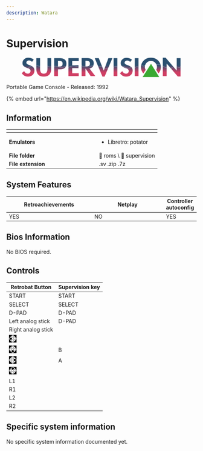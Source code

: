 ```yaml
---
description: Watara
---
```


# Supervision

<div align="left">

<figure><img src="https://raw.githubusercontent.com/fabricecaruso/es-theme-carbon/52ff37c9e265587d006945a2ba695b5a962b3a3d/art/logos/supervision.svg" alt=""><figcaption></figcaption></figure>

</div>

Portable Game Console - Released: 1992

{% embed url="https://en.wikipedia.org/wiki/Watara_Supervision" %}

## Information

<table data-header-hidden><thead><tr><th width="224"></th><th></th></tr></thead><tbody><tr><td><strong>Emulators</strong></td><td><ul><li>Libretro: potator</li></ul></td></tr><tr><td><strong>File folder</strong></td><td><span data-gb-custom-inline data-tag="emoji" data-code="1f4c2">📂</span> roms \ <span data-gb-custom-inline data-tag="emoji" data-code="1f4c2">📂</span> supervision</td></tr><tr><td><strong>File extension</strong></td><td>.sv .zip .7z</td></tr></tbody></table>

## System Features

<table><thead><tr><th width="256">Retroachievements</th><th width="243">Netplay</th><th>Controller autoconfig</th></tr></thead><tbody><tr><td>YES</td><td>NO</td><td>YES</td></tr></tbody></table>

## Bios Information

No BIOS required.

## Controls

| Retrobat Button                                | Supervision key |
| ---------------------------------------------- | --------------- |
| START                                          | START           |
| SELECT                                         | SELECT          |
| D-PAD                                          | D-PAD           |
| Left analog stick                              | D-PAD           |
| Right analog stick                             |                 |
| ![](<../../../.gitbook/assets/image (43).png>) |                 |
| ![](<../../../.gitbook/assets/image (25).png>) | B               |
| ![](<../../../.gitbook/assets/image (11).png>) | A               |
| ![](<../../../.gitbook/assets/image (45).png>) |                 |
| L1                                             |                 |
| R1                                             |                 |
| L2                                             |                 |
| R2                                             |                 |

## Specific system information

No specific system information documented yet.
